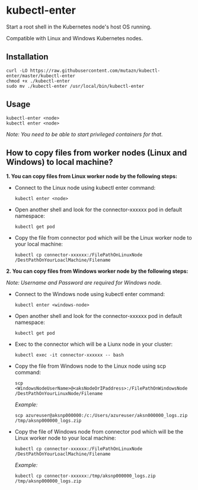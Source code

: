 # kubectl-enter

Start a root shell in the Kubernetes node's host OS running.

Compatible with Linux and Windows Kubernetes nodes.

## Installation

```
curl -LO https://raw.githubusercontent.com/mutazn/kubectl-enter/master/kubectl-enter
chmod +x ./kubectl-enter
sudo mv ./kubectl-enter /usr/local/bin/kubectl-enter
```

## Usage

```
kubectl-enter <node>
kubectl enter <node>

```
*Note: You need to be able to start privileged containers for that.*

## How to copy files from worker nodes (Linux and Windows) to local machine?
**1. You can copy files from Linux worker node by the following steps:**
- Connect to the Linux node using kubectl enter command: 
  ```
  kubectl enter <node>
  ```
- Open another shell and look for the connector-xxxxxx pod in default namespace: 
  ```
  kubectl get pod
  ```
- Copy the file from connector pod which will be the Linux worker node to your local machine:
  ```
  kubectl cp connector-xxxxxx:/FilePathOnLinuxNode /DestPathOnYourLoaclMachine/Filename
  ```
**2. You can copy files from Windows worker node by the following steps:**

*Note: Username and Password are required for Windows node.*
- Connect to the Windows node using kubectl enter command: 
  ```
  kubectl enter <windows-node>
  ```
- Open another shell and look for the connector-xxxxxx pod in default namespace: 
  ```
  kubectl get pod
  ```
- Exec to the connector which will be a Liunx node in your cluster:
  ```
  kubectl exec -it connector-xxxxxx -- bash
  ```
- Copy the file from Windows node to the Linux node using scp command:
  ```
  scp <WindowsNodeUserName>@<aksNodeOrIPaddress>:/FilePathOnWindowsNode /DestPathOnYourLinuxNode/Filename
  ```
  *Example:*
  ```
  scp azureuser@aksnp000000:/c:/Users/azureuser/aksn000000_logs.zip /tmp/aksnp000000_logs.zip
  ```
- Copy the file of Windows node from connector pod which will be the Linux worker node to your local machine:
  ```
  kubectl cp connector-xxxxxx:/FilePathOnLinuxNode /DestPathOnYourLoaclMachine/Filename
  ```
  *Example:*
  ```
  kubectl cp connector-xxxxxx:/tmp/aksnp000000_logs.zip /tmp/aksnp000000_logs.zip
  ```
